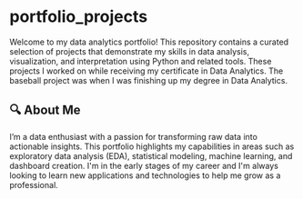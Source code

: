 # portfolio_projects
Welcome to my data analytics portfolio! This repository contains a curated selection of projects that demonstrate my skills in data analysis, visualization, and interpretation using Python and related tools. These projects I worked on while receiving my certificate in Data Analytics. The baseball project was when I was finishing up my degree in Data Analytics.

## 🔍 About Me
I’m a data enthusiast with a passion for transforming raw data into actionable insights. This portfolio highlights my capabilities in areas such as exploratory data analysis (EDA), statistical modeling, machine learning, and dashboard creation. I'm in the early stages of my career and I'm always looking to learn new applications and technologies to help me grow as a professional.
